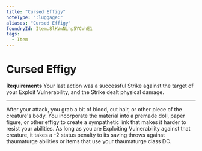 ```yaml
---
title: "Cursed Effigy"
noteType: ":luggage:"
aliases: "Cursed Effigy"
foundryId: Item.8lKVwNihp5YCwhE1
tags:
  - Item
---
```


# Cursed Effigy

**Requirements** Your last action was a successful Strike against the target of your Exploit Vulnerability, and the Strike dealt physical damage.

* * *

After your attack, you grab a bit of blood, cut hair, or other piece of the creature's body. You incorporate the material into a premade doll, paper figure, or other effigy to create a sympathetic link that makes it harder to resist your abilities. As long as you are Exploiting Vulnerability against that creature, it takes a -2 status penalty to its saving throws against thaumaturge abilities or items that use your thaumaturge class DC.
